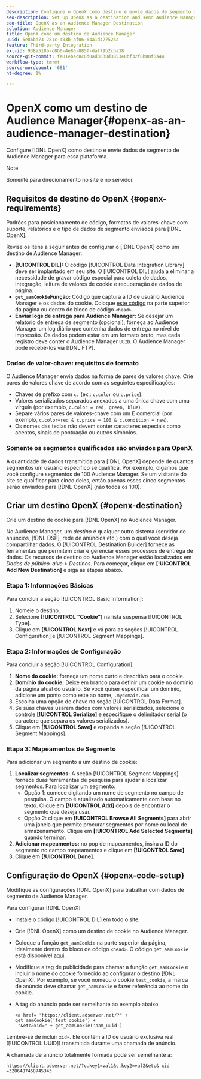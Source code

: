 ```yaml
---
description: Configure o OpenX como destino e envie dados de segmento do Audience Manager para essa plataforma.
seo-description: Set up OpenX as a destination and send Audience Manager segment data to that platform.
seo-title: OpenX as an Audience Manager Destination
solution: Audience Manager
title: OpenX como um destino de Audience Manager
uuid: 5e86ba73-281c-403b-af06-64a1d427526a
feature: Third-party Integration
exl-id: 938a518b-c8b0-4e86-885f-daf79b2cba38
source-git-commit: fe01ebac8c0d0ad3630d3853e0bf32f0b00f6a44
workflow-type: tm+mt
source-wordcount: '681'
ht-degree: 1%

---
```


# OpenX como um destino de Audience Manager{#openx-as-an-audience-manager-destination}

Configure [!DNL OpenX] como destino e envie dados de segmento de Audience Manager para essa plataforma.

>[!NOTE]
>
>Somente para direcionamento no site e no servidor.

## Requisitos de destino do OpenX {#openx-requirements}

Padrões para posicionamento de código, formatos de valores-chave com suporte, relatórios e o tipo de dados de segmento enviados para [!DNL OpenX].

<!-- aam-openx-requirements.xml -->

Revise os itens a seguir antes de configurar o [!DNL OpenX] como um destino de Audience Manager:

* **[!UICONTROL DIL]:** O código [!UICONTROL Data Integration Library] deve ser implantado em seu site. O [!UICONTROL DIL] ajuda a eliminar a necessidade de gravar código especial para coleta de dados, integração, leitura de valores de cookie e recuperação de dados de página.
* **`get_aamCookie`Função:** Código que captura a ID de usuário Audience Manager e os dados do cookie. Coloque [este código](../../features/destinations/get-aam-cookie-code.md) na parte superior da página ou dentro do bloco de código `<head>`.
* **Enviar logs de entrega para Audience Manager:** Se desejar um relatório de entrega de segmento (opcional), forneça ao Audience Manager um log diário que contenha dados de entrega no nível de impressão. Os dados podem estar em um formato bruto, mas cada registro deve conter o Audience Manager `UUID`. O Audience Manager pode recebê-los via [!DNL FTP].

### Dados de valor-chave: requisitos de formato

O Audience Manager envia dados na forma de pares de valores chave. Crie pares de valores chave de acordo com as seguintes especificações:

* Chaves de prefixo com `c.` (ex.: `c.color` ou `c.price`).
* Valores serializados separados anexados a uma única chave com uma vírgula (por exemplo, `c.color = red, green, blue`).
* Separe vários pares de valores-chave com um E comercial (por exemplo, `c.color=red & c.price = 100 & c.condition = new`).
* Os nomes das teclas não devem conter caracteres especiais como acentos, sinais de pontuação ou outros símbolos.

### Somente os segmentos qualificados são enviados para OpenX

A quantidade de dados transmitida para [!DNL OpenX] depende de quantos segmentos um usuário específico se qualifica. Por exemplo, digamos que você configure segmentos de 100 Audience Manager. Se um visitante do site se qualificar para cinco deles, então apenas esses cinco segmentos serão enviados para [!DNL OpenX] (não todos os 100).

## Criar um destino OpenX {#openx-destination}

Crie um destino de cookie para [!DNL OpenX] no Audience Manager.

<!-- aam-openx-destination.xml -->

No Audience Manager, um *destino* é qualquer outro sistema (servidor de anúncios, [!DNL DSP], rede de anúncios etc.) com o qual você deseja compartilhar dados. O [!UICONTROL Destination Builder] fornece as ferramentas que permitem criar e gerenciar esses processos de entrega de dados. Os recursos de destino do Audience Manager estão localizados em *Dados de público-alvo > Destinos*. Para começar, clique em **[!UICONTROL Add New Destination]** e siga as etapas abaixo.

### Etapa 1: Informações Básicas

Para concluir a seção [!UICONTROL Basic Information]:

1. Nomeie o destino.
1. Selecione **[!UICONTROL "Cookie"]** na lista suspensa [!UICONTROL Type].
1. Clique em **[!UICONTROL Next]** e vá para as seções [!UICONTROL Configuration] e [!UICONTROL Segment Mappings].

### Etapa 2: Informações de Configuração

Para concluir a seção [!UICONTROL Configuration]:

1. **Nome do cookie:** forneça um nome curto e descritivo para o cookie.
1. **Domínio do cookie:** Deixe em branco para definir um cookie no domínio da página atual do usuário. Se você quiser especificar um domínio, adicione um ponto como este ao nome, `.mydomain.com`.
1. Escolha uma opção de chave na seção [!UICONTROL Data Format].
1. Se suas chaves usarem dados com valores serializados, selecione o controle **[!UICONTROL Serialize]** e especifique o delimitador serial (o caractere que separa os valores serializados).
1. Clique em **[!UICONTROL Save]** e expanda a seção [!UICONTROL Segment Mappings].

### Etapa 3: Mapeamentos de Segmento

Para adicionar um segmento a um destino de cookie:

1. **Localizar segmentos:** A seção [!UICONTROL Segment Mappings] fornece duas ferramentas de pesquisa para ajudar a localizar segmentos. Para localizar um segmento:
   * Opção 1: comece digitando um nome de segmento no campo de pesquisa. O campo é atualizado automaticamente com base no texto. Clique em **[!UICONTROL Add]** depois de encontrar o segmento que deseja usar.
   * Opção 2: clique em **[!UICONTROL Browse All Segments]** para abrir uma janela que permite procurar segmentos por nome ou local de armazenamento. Clique em **[!UICONTROL Add Selected Segments]** quando terminar.
1. **Adicionar mapeamentos:** no pop de mapeamentos, insira a ID do segmento no campo mapeamentos e clique em **[!UICONTROL Save]**.
1. Clique em **[!UICONTROL Done]**.

## Configuração do OpenX {#openx-code-setup}

Modifique as configurações [!DNL OpenX] para trabalhar com dados de segmento de Audience Manager.

<!-- aam-openx-code.xml -->

Para configurar [!DNL OpenX]:

* Instale o código [!UICONTROL DIL] em todo o site.
* Crie [!DNL OpenX] como um destino de cookie no Audience Manager.
* Coloque a função `get_aamCookie` na parte superior da página, idealmente dentro do bloco de código `<head>`. O código `get_aamCookie` está disponível [aqui](../../features/destinations/get-aam-cookie-code.md).
* Modifique a tag de publicidade para chamar a função `get_aamCookie` e incluir o nome do cookie fornecido ao configurar o destino [!DNL OpenX]. Por exemplo, se você nomeou o cookie `test_cookie`, a marca de anúncio deve chamar `get_aamCookie` e fazer referência ao nome do cookie.
* A tag do anúncio pode ser semelhante ao exemplo abaixo.

  ```
  <a href= "https://client.adserver.net/?" + get_aamCookie('test_cookie') +
   "&etc&xid=" + get_aamCookie('aam_uuid')
  ```

Lembre-se de incluir `xid=`. Ele contém a ID de usuário exclusiva real ([!UICONTROL UUID]) transmitida durante uma chamada de anúncio.

A chamada de anúncio totalmente formada pode ser semelhante a:

```
https://client.adserver.net/?c.key1=val1&c.key2=val2&etc& xid =3286487458745343
```
